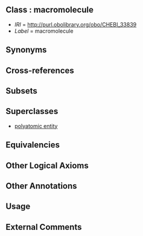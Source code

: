 
## Class : macromolecule

 * *IRI* = http://purl.obolibrary.org/obo/CHEBI_33839
 * *Label* = macromolecule

## Synonyms


## Cross-references


## Subsets


## Superclasses

 * [polyatomic entity](../../CHEBI/57/CHEBI_36357.md)

## Equivalencies


## Other Logical Axioms


## Other Annotations


## Usage


## External Comments

